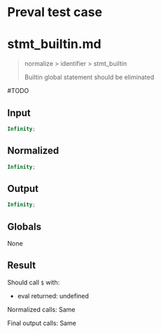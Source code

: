 # Preval test case

# stmt_builtin.md

> normalize > identifier > stmt_builtin
>
> Builtin global statement should be eliminated

#TODO

## Input

`````js filename=intro
Infinity;
`````

## Normalized

`````js filename=intro
Infinity;
`````

## Output

`````js filename=intro
Infinity;
`````

## Globals

None

## Result

Should call `$` with:
 - eval returned: undefined

Normalized calls: Same

Final output calls: Same
